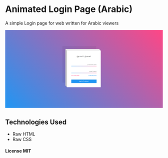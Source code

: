 # Animated Login Page (Arabic)

A simple Login page for web written for Arabic viewers

<img src="./readme/image-big.png"/>

## Technologies Used

- Raw HTML
- Raw CSS

#### License MIT
